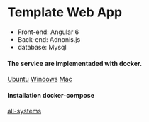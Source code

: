 # Template Web App

- Front-end: Angular 6
- Back-end: Adnonis.js
- database: Mysql

#### The service are implementaded with docker.

[Ubuntu](https://docs.docker.com/install/linux/docker-ce/ubuntu/)
[Windows](https://docs.docker.com/docker-for-windows/install/)
[Mac](https://docs.docker.com/docker-for-mac/install/)

#### Installation docker-compose
[all-systems](https://docs.docker.com/compose/install/)